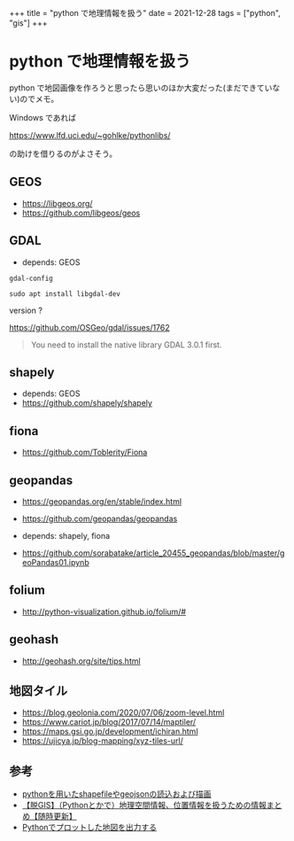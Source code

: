 +++
title = "python で地理情報を扱う"
date = 2021-12-28
tags = ["python", "gis"]
+++

# python で地理情報を扱う

python で地図画像を作ろうと思ったら思いのほか大変だった(まだできていない)のでメモ。

Windows であれば

<https://www.lfd.uci.edu/~gohlke/pythonlibs/>

の助けを借りるのがよさそう。

## GEOS

* <https://libgeos.org/>
* <https://github.com/libgeos/geos>

## GDAL

* depends: GEOS

`gdal-config`

```
sudo apt install libgdal-dev
```

version ?

<https://github.com/OSGeo/gdal/issues/1762>

> You need to install the native library GDAL 3.0.1 first. 

## shapely

* depends: GEOS
* <https://github.com/shapely/shapely>

## fiona

* <https://github.com/Toblerity/Fiona>

## geopandas

* <https://geopandas.org/en/stable/index.html>
* <https://github.com/geopandas/geopandas>
* depends: shapely, fiona

* <https://github.com/sorabatake/article_20455_geopandas/blob/master/geoPandas01.ipynb>

## folium

* <http://python-visualization.github.io/folium/#>

## geohash

* <http://geohash.org/site/tips.html>

## 地図タイル

* <https://blog.geolonia.com/2020/07/06/zoom-level.html>
* <https://www.cariot.jp/blog/2017/07/14/maptiler/>
* <https://maps.gsi.go.jp/development/ichiran.html>
* <https://ujicya.jp/blog-mapping/xyz-tiles-url/>

## 参考

* [pythonを用いたshapefileやgeojsonの読込および描画](https://qiita.com/HidKamiya/items/5e7240f8f66c9af8b10e)
* [【脱GIS】（Pythonとかで）地理空間情報、位置情報を扱うための情報まとめ【随時更新】](https://qiita.com/aimof/items/b4e4551d27abaf5bb258)
* [Pythonでプロットした地図を出力する](https://note.com/yearman/n/n69fa3f2d583d)

